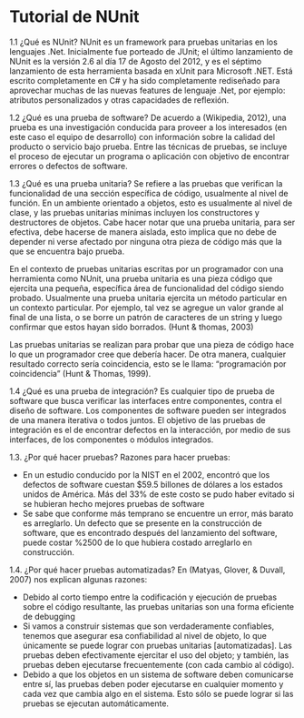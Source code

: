 Tutorial de NUnit
==============

1.1  ¿Qué es NUnit?
NUnit es un framework para pruebas unitarias en los lenguajes .Net. Inicialmente fue porteado de JUnit; el último lanzamiento de NUnit es la versión 2.6 al día 17 de Agosto del 2012, y es el séptimo lanzamiento de esta herramienta basada en xUnit para Microsoft .NET. Está escrito completamente en C# y ha sido completamente rediseñado para aprovechar muchas de las nuevas features de lenguaje .Net, por ejemplo: atributos personalizados y otras capacidades de reflexión.	

1.2	¿Qué es una prueba de software?
De acuerdo a (Wikipedia, 2012), una prueba es una investigación conducida para proveer a los interesados (en este caso el equipo de desarrollo) con información sobre la calidad del producto o servicio bajo prueba. Entre las técnicas de pruebas, se incluye el proceso de ejecutar un programa o aplicación con objetivo de encontrar errores o defectos de software.

1.3	¿Qué es una prueba unitaria?
Se refiere a las pruebas que verifican la funcionalidad de una sección específica de código, usualmente al nivel de función. En un ambiente orientado a objetos, esto es usualmente al nivel de clase, y las pruebas unitarias mínimas incluyen los constructores y destructores de objetos. Cabe hacer notar que una prueba unitaria, para ser efectiva, debe hacerse de manera aislada, esto implica que no debe de depender ni verse afectado por ninguna otra pieza de código más que la que se encuentra bajo prueba.
	
  En el contexto de pruebas unitarias escritas por un programador con una herramienta como NUnit, una prueba unitaria es una pieza código que ejercita una pequeña, específica área de funcionalidad del código siendo probado. Usualmente una prueba unitaria ejercita un método particular en un contexto particular. Por ejemplo, tal vez se agregue un valor grande al final de una lista, o se borre un patrón de caracteres de un string y luego confirmar que estos hayan sido borrados. (Hunt & thomas, 2003)
	
  Las pruebas unitarias se realizan para probar que una pieza de código hace lo que un programador cree que debería hacer. De otra manera, cualquier resultado correcto sería coincidencia,  esto se le llama: “programación por coincidencia” (Hunt & Thomas, 1999).

1.4	¿Qué es una prueba de integración?
Es cualquier tipo de prueba de software que busca verificar las interfaces entre componentes, contra el diseño de software. Los componentes de software pueden ser integrados de una manera iterativa o todos juntos. El objetivo de las pruebas de integración es el de encontrar defectos en la interacción, por medio de sus interfaces, de los componentes o módulos integrados.

1.3. ¿Por qué hacer pruebas? 
Razones para hacer pruebas:
- En un estudio conducido por la NIST en el 2002, encontró que los defectos de software cuestan $59.5 billones de dólares a los estados unidos de América. Más del 33% de este costo se pudo haber evitado si se hubieran hecho mejores pruebas de software
- Se sabe que conforme más temprano se encuentre un error, más barato es arreglarlo. Un defecto que se presente en la construcción de software, que es encontrado después del lanzamiento del software, puede costar %2500 de lo que hubiera costado arreglarlo en construcción.
 
1.4. ¿Por qué hacer pruebas automatizadas?
En (Matyas, Glover, & Duvall, 2007) nos explican algunas razones:
-	Debido al corto tiempo entre la codificación y ejecución de pruebas sobre el código resultante, las pruebas unitarias son una forma eficiente de debugging
-	Si vamos a construir sistemas que son verdaderamente confiables, tenemos que asegurar esa confiabilidad al nivel de objeto, lo que únicamente se puede lograr con pruebas unitarias [automatizadas]. Las pruebas deben efectivamente ejercitar el uso del objeto; y también, las pruebas deben ejecutarse frecuentemente (con cada cambio al código).
-	Debido a que los objetos en un sistema de software deben comunicarse entre sí, las pruebas deben poder ejecutarse en cualquier momento y cada vez que cambia algo en el sistema. Esto sólo se puede lograr si las pruebas se ejecutan automáticamente.
